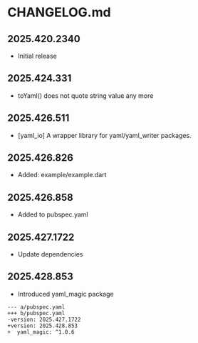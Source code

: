 # CHANGELOG.md

## 2025.420.2340

- Initial release

## 2025.424.331

- toYaml() does not quote string value any more

## 2025.426.511

- [yaml_io] A wrapper library for yaml/yaml_writer packages.

## 2025.426.826

- Added: example/example.dart

## 2025.426.858

- Added  to pubspec.yaml

## 2025.427.1722

- Update dependencies

## 2025.428.853

- Introduced yaml_magic package

```
--- a/pubspec.yaml
+++ b/pubspec.yaml
-version: 2025.427.1722
+version: 2025.428.853
+  yaml_magic: ^1.0.6
```
